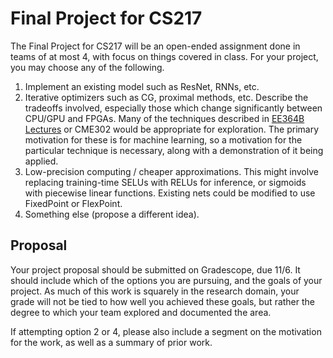 # Final Project for CS217

The Final Project for CS217 will be an open-ended assignment done in teams
of at most 4, with focus on things covered in class. For your project, you may
choose any of the following.

  1. Implement an existing model such as ResNet, RNNs, etc.
  2. Iterative optimizers such as CG, proximal methods, etc.
  Describe the tradeoffs involved, especially those which change significantly
  between CPU/GPU and FPGAs. Many of the techniques described in [EE364B Lectures](http://web.stanford.edu/class/ee364b/lectures.html) or CME302 would be appropriate for exploration.
  The primary motivation for these is for machine learning, so a motivation for the particular technique is necessary,
  along with a demonstration of it being applied.
  3. Low-precision computing / cheaper approximations. This might involve
  replacing training-time SELUs with RELUs for inference, or sigmoids with
  piecewise linear functions. Existing nets could be modified to use FixedPoint
  or FlexPoint.
  4. Something else (propose a different idea).

## Proposal
Your project proposal should be submitted on Gradescope, due 11/6. It should
include which of the options you are pursuing, and the goals of your project.
As much of this work is squarely in the research domain, your grade will not be
tied to how well you achieved these goals, but rather the degree to which your
team explored and documented the area.

If attempting option 2 or 4, please also include a segment on the motivation for the
work, as well as a summary of prior work.
